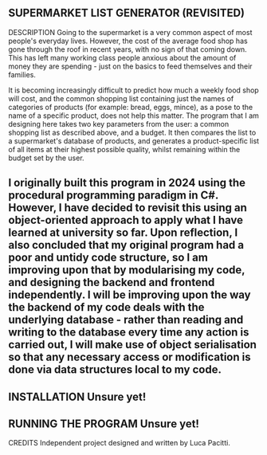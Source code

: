 SUPERMARKET LIST GENERATOR (REVISITED)
---------------------------------------------------------------------------------------------------------------------------------
DESCRIPTION
Going to the supermarket is a very common aspect of most people's everyday lives. However, the cost of the average food shop has gone through the roof in recent years, with no sign of that coming down. This has left many working class people anxious about the amount of money they are spending - just on the basics to feed themselves and their families.

It is becoming increasingly difficult to predict how much a weekly food shop will cost, and the common shopping list containing just the names of categories of products (for example: bread, eggs, mince), as a pose to the name of a specific product, does not help this matter. The program that I am designing here takes two key parameters from the user: a common shopping list as described above, and a budget. It then compares the list to a supermarket's database of products, and generates a product-specific list of all items at their highest possible quality, whilst remaining within the budget set by the user.

I originally built this program in 2024 using the procedural programming paradigm in C#. However, I have decided to revisit this using an object-oriented approach to apply what I have learned at university so far. Upon reflection, I also concluded that my original program had a poor and untidy code structure, so I am improving upon that by modularising my code, and designing the backend and frontend independently. I will be improving upon the way the backend of my code deals with the underlying database - rather than reading and writing to the database every time any action is carried out, I will make use of object serialisation so that any necessary access or modification is done via data structures local to my code.
---------------------------------------------------------------------------------------------------------------------------------
INSTALLATION
Unsure yet!
---------------------------------------------------------------------------------------------------------------------------------
RUNNING THE PROGRAM
Unsure yet!
---------------------------------------------------------------------------------------------------------------------------------
CREDITS
Independent project designed and written by Luca Pacitti.